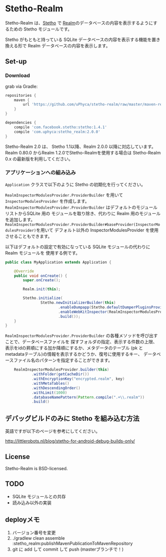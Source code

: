 # Stetho-Realm

Stetho-Realm は、[Stetho](https://facebook.github.io/stetho)  で [Realm](https://realm.io/)のデータベースの内容を表示するようにするための Stetho モジュールです。

Stetho がもともと持っている SQLite データベースの内容を表示する機能を置き換える形で Realm データベースの内容を表示します。

## Set-up

### Download
grab via Gradle:
```groovy
repositories {
    maven {
        url 'https://github.com/uPhyca/stetho-realm/raw/master/maven-repo'
    }
}

dependencies {
    compile 'com.facebook.stetho:stetho:1.4.1'
    compile 'com.uphyca:stetho_realm:2.0.0'
}
```

Stetho-Realm 2.0 は、 Stetho 1.1以降、Realm 2.0.0 以降に対応しています。Realm 0.80.0 からRealm 1.2.0でStetho-Realmを使用する場合は Stetho-Realm 0.x の最新版を利用してください。

### アプリケーションへの組み込み
`Application` クラスで以下のように Stetho の初期化を行ってください。

`RealmInspectorModulesProvider.ProviderBuilder` を用いて `InspectorModulesProvider` を作成します。
`RealmInspectorModulesProvider.ProviderBuilder` はデフォルトのモジュールリストからSQLite 用の
モジュールを取り除き、代わりに Realm 用のモジュールを追加します。
`RealmInspectorModulesProvider.ProviderBuilder#baseProvider(InspectorModulesProvider)`を用いて
デフォルト以外の InspectorModulesProvider を使用させることもできます。

以下はデフォルトの設定で有効になっている SQLite モジュールの代わりに Realm モジュールを
使用する例です。

```java
public class MyApplication extends Application {

    @Override
    public void onCreate() {
        super.onCreate();

        Realm.init(this);

        Stetho.initialize(
                Stetho.newInitializerBuilder(this)
                        .enableDumpapp(Stetho.defaultDumperPluginsProvider(this))
                        .enableWebKitInspector(RealmInspectorModulesProvider.builder(this).build())
                        .build());
    }
}
```

`RealmInspectorModulesProvider.ProviderBuilder` の各種メソッドを呼び出すことで、データベースファイルを
探すフォルダの指定、表示する件数の上限、表示をidの昇順にする加か降順にするか、メタデータのテーブル
(pk と metadataテーブル)の情報を表示するかどうか、復号に使用するキー、
データベースファイル名のパターンを指定することができます。

```java
    RealmInspectorModulesProvider.builder(this)
            .withFolder(getCacheDir())
            .withEncryptionKey("encrypted.realm", key)
            .withMetaTables()
            .withDescendingOrder()
            .withLimit(1000)
            .databaseNamePattern(Pattern.compile(".+\\.realm"))
            .build()
```

## デバッグビルドのみに Stetho を組み込む方法

英語ですが以下のページを参考にしてください。

http://littlerobots.nl/blog/stetho-for-android-debug-builds-only/

## License

Stetho-Realm is BSD-licensed.

## TODO

* SQLite モジュールとの共存
* 読み込み以外の実装

## deployメモ

1. バージョン番号を変更
2. ./gradlew clean assemble :stetho_realm:publishMavenPublicationToMavenRepository
3. git に add して commit して push (masterブランチで！)
